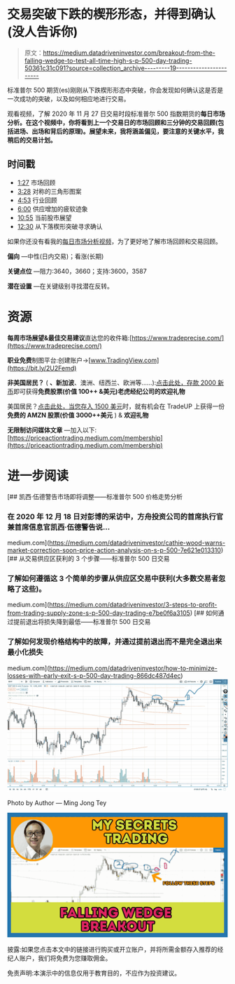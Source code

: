# 交易突破下跌的楔形形态，并得到确认(没人告诉你)

> 原文：<https://medium.datadriveninvestor.com/breakout-from-the-falling-wedge-to-test-all-time-high-s-p-500-day-trading-50361c31c091?source=collection_archive---------19----------------------->

标准普尔 500 期货(es)刚刚从下跌楔形形态中突破，你会发现如何确认这是否是一次成功的突破，以及如何相应地进行交易。

观看视频，了解 2020 年 11 月 27 日交易时段标准普尔 500 指数期货的**每日市场分析。在这个视频中，你将看到上一个交易日的市场回顾和三分钟的交易回顾(包括进场、出场和背后的原理)。展望未来，我将涵盖偏见，要注意的关键水平，我稍后的交易计划。**

## 时间戳

*   [1:27](https://www.youtube.com/watch?v=T-RQIkzG0ck&t=87s) 市场回顾
*   [3:28](https://www.youtube.com/watch?v=T-RQIkzG0ck&t=208s) 对称的三角形图案
*   [4:53](https://www.youtube.com/watch?v=T-RQIkzG0ck&t=293s) 行业回顾
*   [6:00](https://www.youtube.com/watch?v=T-RQIkzG0ck&t=360s) 供应增加的疲软迹象
*   [10:55](https://www.youtube.com/watch?v=T-RQIkzG0ck&t=655s) 当前股市展望
*   [12:30](https://www.youtube.com/watch?v=T-RQIkzG0ck&t=750s) 从下落楔形突破寻求确认

如果你还没有看我的[每日市场分析视频](https://www.youtube.com/watch?v=wJaXeby-gsw)，为了更好地了解市场回顾和交易回顾。

**偏向** —中性(日内交易)；看涨(长期)

**关键点位** —阻力:3640，3660；支持:3600，3587

**潜在设置** —在关键级别寻找潜在反转。

# 资源

**每周市场展望&最佳交易建议**直达您的收件箱:[https://www.tradeprecise.com/](https://www.tradeprecise.com/)

**职业免费**制图平台:创建账户→[www.TradingView.com](https://bit.ly/2U2Femd)

**非美国居民？** ( **、新加波**、澳洲、纽西兰、欧洲等……):[点击此处，存款 2000 新币](https://ji.hn/sgtiger)即可获得**免费股票(价值 100++ &美元)老虎经纪公司的欢迎礼物**

美国居民？[点击此处，当您存入 1500 美元](https://ji.hn/ustradeup)时，就有机会在 TradeUP 上获得一份**免费的 AMZN 股票(价值 3000++美元** ) & **欢迎礼物**

**无限制访问媒体文章** —加入以下:[https://priceactiontrading.medium.com/membership](https://priceactiontrading.medium.com/membership)

# 进一步阅读

[](https://medium.com/datadriveninvestor/cathie-wood-warns-market-correction-soon-price-action-analysis-on-s-p-500-7e621e013310) [## 凯西·伍德警告市场即将调整——标准普尔 500 价格走势分析

### 在 2020 年 12 月 18 日对彭博的采访中，方舟投资公司的首席执行官兼首席信息官凯西·伍德警告说…

medium.com](https://medium.com/datadriveninvestor/cathie-wood-warns-market-correction-soon-price-action-analysis-on-s-p-500-7e621e013310) [](https://medium.com/datadriveninvestor/3-steps-to-profit-from-trading-supply-zone-s-p-500-day-trading-e7be0f6a3105) [## 从交易供应区获利的 3 个步骤——标准普尔 500 日交易

### 了解如何遵循这 3 个简单的步骤从供应区交易中获利(大多数交易者忽略了这些)。

medium.com](https://medium.com/datadriveninvestor/3-steps-to-profit-from-trading-supply-zone-s-p-500-day-trading-e7be0f6a3105) [](https://medium.com/datadriveninvestor/how-to-minimize-losses-with-early-exit-s-p-500-day-trading-866dc487d4ec) [## 如何通过提前退出将损失降到最低——标准普尔 500 日交易

### 了解如何发现价格结构中的故障，并通过提前退出而不是完全退出来最小化损失

medium.com](https://medium.com/datadriveninvestor/how-to-minimize-losses-with-early-exit-s-p-500-day-trading-866dc487d4ec) ![](img/c2097f0a126d3e02cb4d9fd28b0ac7c0.png)

Photo by Author — Ming Jong Tey

![](img/7c22f3e9cacd386419d2179cc7a49951.png)

披露:如果您点击本文中的链接进行购买或开立账户，并将所需金额存入推荐的经纪人账户，我们将免费为您赚取佣金。

免责声明:本演示中的信息仅用于教育目的，不应作为投资建议。